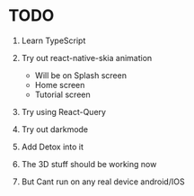# TODO

1. Learn TypeScript
2. Try out react-native-skia animation
   - Will be on Splash screen
   - Home screen
   - Tutorial screen
3. Try using React-Query
4. Try out darkmode
5. Add Detox into it

6. The 3D stuff should be working now
7. But Cant run on any real device android/IOS
